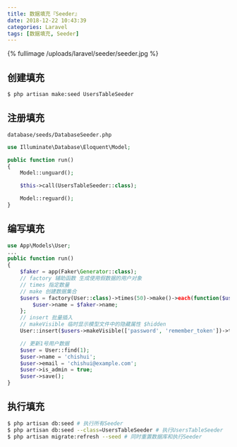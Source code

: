 ```yaml
---
title: 数据填充『Seeder』
date: 2018-12-22 10:43:39
categories: Laravel
tags: [数据填充, Seeder]
---
```


{% fullimage /uploads/laravel/seeder/seeder.jpg %}

<!-- more -->

## 创建填充

```bash
$ php artisan make:seed UsersTableSeeder
```

## 注册填充

`database/seeds/DatabaseSeeder.php`

```php
use Illuminate\Database\Eloquent\Model;

public function run()
{
    Model::unguard();

    $this->call(UsersTableSeeder::class);

    Model::reguard();
}
```

## 编写填充

```php
use App\Models\User;
...
public function run()
{
    $faker = app(Faker\Generator::class);
    // factory 辅助函数 生成使用假数据的用户对象
    // times 指定数量
    // make 创建数据集合
    $users = factory(User::class)->times(50)->make()->each(function($user, $index) use ($faker) {
        $user->name = $faker->name;
    };
    // insert 批量插入
    // makeVisible 临时显示模型文件中的隐藏属性 $hidden
    User::insert($users->makeVisible(['password', 'remember_token'])->toArray());

    // 更新1号用户数据
    $user = User::find(1);
    $user->name = 'chishui';
    $user->email = 'chishui@example.com';
    $user->is_admin = true;
    $user->save();
}
```

## 执行填充

```bash
$ php artisan db:seed # 执行所有Seeder
$ php artisan db:seed --class=UsersTableSeeder # 执行UsersTableSeeder
$ php artisan migrate:refresh --seed # 同时重置数据库和执行Seeder
```

